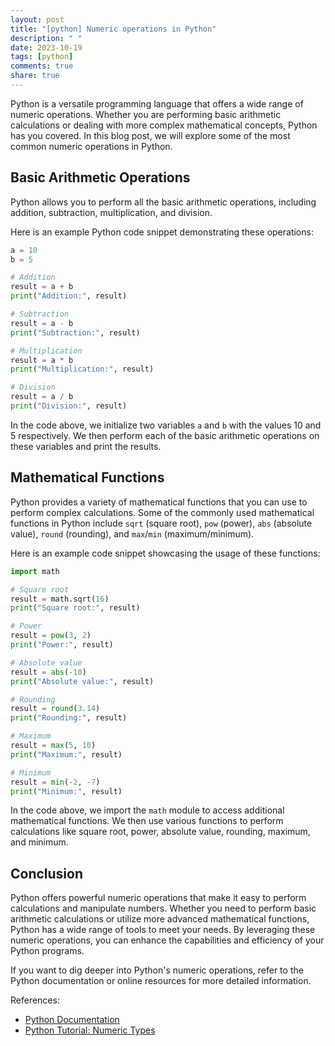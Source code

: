 ```yaml
---
layout: post
title: "[python] Numeric operations in Python"
description: " "
date: 2023-10-19
tags: [python]
comments: true
share: true
---
```


Python is a versatile programming language that offers a wide range of numeric operations. Whether you are performing basic arithmetic calculations or dealing with more complex mathematical concepts, Python has you covered. In this blog post, we will explore some of the most common numeric operations in Python.

## Basic Arithmetic Operations

Python allows you to perform all the basic arithmetic operations, including addition, subtraction, multiplication, and division.

Here is an example Python code snippet demonstrating these operations:

```python
a = 10
b = 5

# Addition
result = a + b
print("Addition:", result)

# Subtraction
result = a - b
print("Subtraction:", result)

# Multiplication
result = a * b
print("Multiplication:", result)

# Division
result = a / b
print("Division:", result)
```

In the code above, we initialize two variables `a` and `b` with the values 10 and 5 respectively. We then perform each of the basic arithmetic operations on these variables and print the results.

## Mathematical Functions

Python provides a variety of mathematical functions that you can use to perform complex calculations. Some of the commonly used mathematical functions in Python include `sqrt` (square root), `pow` (power), `abs` (absolute value), `round` (rounding), and `max`/`min` (maximum/minimum).

Here is an example code snippet showcasing the usage of these functions:

```python
import math

# Square root
result = math.sqrt(16)
print("Square root:", result)

# Power
result = pow(3, 2)
print("Power:", result)

# Absolute value
result = abs(-10)
print("Absolute value:", result)

# Rounding
result = round(3.14)
print("Rounding:", result)

# Maximum
result = max(5, 10)
print("Maximum:", result)

# Minimum
result = min(-2, -7)
print("Minimum:", result)
```

In the code above, we import the `math` module to access additional mathematical functions. We then use various functions to perform calculations like square root, power, absolute value, rounding, maximum, and minimum.

## Conclusion

Python offers powerful numeric operations that make it easy to perform calculations and manipulate numbers. Whether you need to perform basic arithmetic calculations or utilize more advanced mathematical functions, Python has a wide range of tools to meet your needs. By leveraging these numeric operations, you can enhance the capabilities and efficiency of your Python programs.

If you want to dig deeper into Python's numeric operations, refer to the Python documentation or online resources for more detailed information.

References:
- [Python Documentation](https://docs.python.org/3/library/math.html)
- [Python Tutorial: Numeric Types](https://docs.python.org/3/tutorial/introduction.html#numeric-types-int-float-complex)